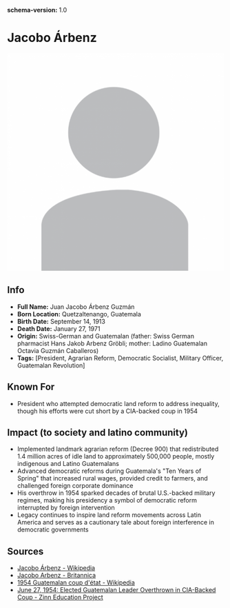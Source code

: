 **schema-version:** 1.0
# Jacobo Árbenz

![image description](images/person-image-template.png)

## Info
- **Full Name:** Juan Jacobo Árbenz Guzmán
- **Born Location:** Quetzaltenango, Guatemala
- **Birth Date:** September 14, 1913
- **Death Date:** January 27, 1971
- **Origin:** Swiss-German and Guatemalan (father: Swiss German pharmacist Hans Jakob Arbenz Gröbli; mother: Ladino Guatemalan Octavia Guzmán Caballeros)  
- **Tags:** [President, Agrarian Reform, Democratic Socialist, Military Officer, Guatemalan Revolution]

## Known For
- President who attempted democratic land reform to address inequality, though his efforts were cut short by a CIA-backed coup in 1954

## Impact (to society and latino community)
- Implemented landmark agrarian reform (Decree 900) that redistributed 1.4 million acres of idle land to approximately 500,000 people, mostly indigenous and Latino Guatemalans
- Advanced democratic reforms during Guatemala's "Ten Years of Spring" that increased rural wages, provided credit to farmers, and challenged foreign corporate dominance
- His overthrow in 1954 sparked decades of brutal U.S.-backed military regimes, making his presidency a symbol of democratic reform interrupted by foreign intervention
- Legacy continues to inspire land reform movements across Latin America and serves as a cautionary tale about foreign interference in democratic governments

## Sources
- [Jacobo Árbenz - Wikipedia](https://en.wikipedia.org/wiki/Jacobo_%C3%81rbenz)
- [Jacobo Arbenz - Britannica](https://www.britannica.com/biography/Jacobo-Arbenz)
- [1954 Guatemalan coup d'état - Wikipedia](https://en.wikipedia.org/wiki/1954_Guatemalan_coup_d'%C3%A9tat)
- [June 27, 1954: Elected Guatemalan Leader Overthrown in CIA-Backed Coup - Zinn Education Project](https://www.zinnedproject.org/news/tdih/jacobo-arbenz-guzman-deposed/)
